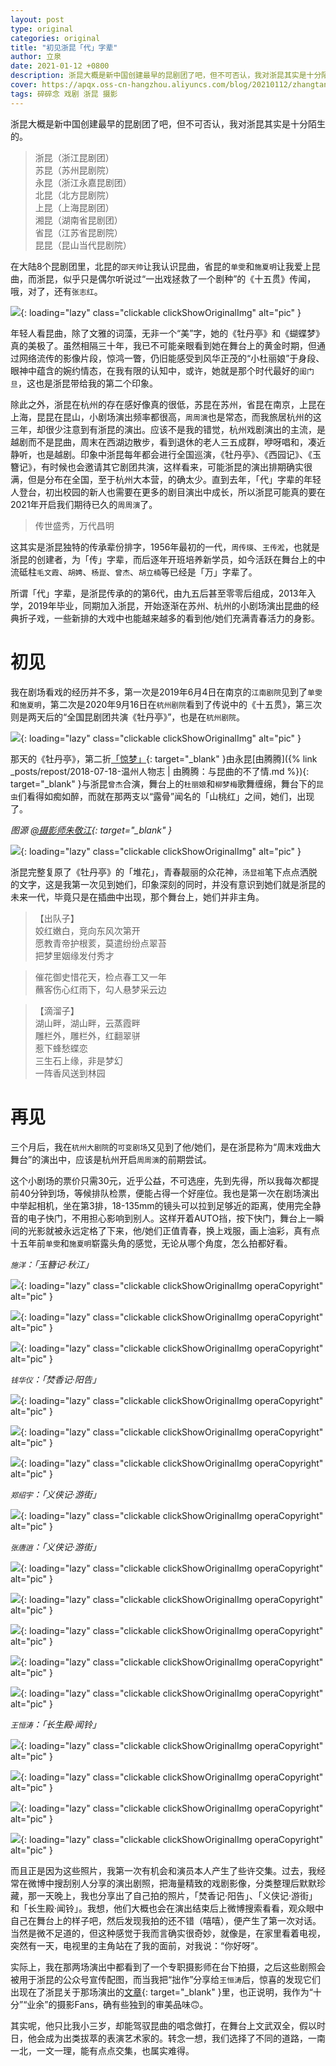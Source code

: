 ```yaml
---
layout: post
type: original
categories: original
title: "初见浙昆「代」字辈"
author: 立泉
date: 2021-01-12 +0800
description: 浙昆大概是新中国创建最早的昆剧团了吧，但不可否认，我对浙昆其实是十分陌生的。
cover: https://apqx.oss-cn-hangzhou.aliyuncs.com/blog/20210112/zhangtangxiao__03.JPG
tags: 碎碎念 戏剧 浙昆 摄影
---
```


浙昆大概是新中国创建最早的昆剧团了吧，但不可否认，我对浙昆其实是十分陌生的。

> 浙昆（浙江昆剧团）  
苏昆（苏州昆剧院）  
永昆（浙江永嘉昆剧团）  
北昆（北方昆剧院）  
上昆（上海昆剧团）  
湘昆（湖南省昆剧团）  
省昆（江苏省昆剧院）  
昆昆（昆山当代昆剧院）

在大陆8个昆剧团里，北昆的`邵天帅`让我认识昆曲，省昆的`单雯`和`施夏明`让我爱上昆曲，而浙昆，似乎只是偶尔听说过“一出戏拯救了一个剧种”的《十五贯》传闻，哦，对了，还有`张志红`。

![](https://apqx.oss-cn-hangzhou.aliyuncs.com/blog/20210112/zhangzhihong.jpg){: loading="lazy" class="clickable clickShowOriginalImg" alt="pic" }

年轻人看昆曲，除了文雅的词藻，无非一个“美”字，她的《牡丹亭》和《蝴蝶梦》真的美极了。虽然相隔三十年，我已不可能亲眼看到她在舞台上的黄金时期，但通过网络流传的影像片段，惊鸿一瞥，仍旧能感受到风华正茂的“小杜丽娘”于身段、眼神中蕴含的婉约情态，在我有限的认知中，或许，她就是那个时代最好的`闺门旦`，这也是浙昆带给我的第二个印象。

除此之外，浙昆在杭州的存在感好像真的很低，苏昆在苏州，省昆在南京，上昆在上海，昆昆在昆山，小剧场演出频率都很高，`周周演`也是常态，而我旅居杭州的这三年，却很少注意到有浙昆的演出。应该不是我的错觉，杭州戏剧演出的主流，是越剧而不是昆曲，周末在西湖边散步，看到退休的老人三五成群，咿呀唱和，凑近静听，也是越剧。印象中浙昆每年都会进行全国巡演，《牡丹亭》、《西园记》、《玉簪记》，有时候也会邀请其它剧团共演，这样看来，可能浙昆的演出排期确实很满，但是分布在全国，至于杭州大本营，的确太少。直到去年，「代」字辈的年轻人登台，初出校园的新人也需要在更多的剧目演出中成长，所以浙昆可能真的要在2021年开启我们期待已久的`周周演`了。

> 传世盛秀，万代昌明

这其实是浙昆独特的传承辈份排字，1956年最初的一代，`周传瑛`、`王传淞`，也就是浙昆的创建者，为「传」字辈，而后逐年开班培养新学员，如今活跃在舞台上的中流砥柱`毛文霞`、`胡娉`、`杨崑`、`曾杰`、`胡立楠`等已经是「万」字辈了。

所谓「代」字辈，是浙昆传承的的第6代，由九五后甚至零零后组成，2013年入学，2019年毕业，同期加入浙昆，开始逐渐在苏州、杭州的小剧场演出昆曲的经典折子戏，一些新排的大戏中也能越来越多的看到他/她们充满青春活力的身影。

# 初见

我在剧场看戏的经历并不多，第一次是2019年6月4日在南京的`江南剧院`见到了`单雯`和`施夏明`，第二次是2020年9月16日在`杭州剧院`看到了传说中的《十五贯》，第三次则是两天后的“全国昆剧团共演《牡丹亭》”，也是在`杭州剧院`。

![](https://apqx.oss-cn-hangzhou.aliyuncs.com/blog/20210112/gongyanmudanting_thumb.jpg){: loading="lazy" class="clickable clickShowOriginalImg" alt="pic" }

那天的《牡丹亭》，第二折[「惊梦」](https://www.bilibili.com/video/BV1bA411H7QH?repost_source=copy_web){: target="_blank" }由永昆[由腾腾]({% link _posts/repost/2018-07-18-温州人物志 | 由腾腾：与昆曲的不了情.md %}){: target="_blank" }与浙昆`曾杰`合演，舞台上的`杜丽娘`和`柳梦梅`歌舞缠绵，舞台下的`昆虫`们看得如痴如醉，而就在那两支以“露骨”闻名的「山桃红」之间，她们，出现了。

*图源 [@摄影师朱敬江](https://weibo.com/u/1028324363){: target="_blank" }*

![](https://apqx.oss-cn-hangzhou.aliyuncs.com/blog/20210112/zhekun_duihua.jpg){: loading="lazy" class="clickable clickShowOriginalImg" alt="pic" }

浙昆完整复原了《牡丹亭》的「堆花」，青春靓丽的众花神，`汤显祖`笔下点点洒脱的文字，这是我第一次见到她们，印象深刻的同时，并没有意识到她们就是浙昆的未来一代，毕竟只是在插曲中出现，那个舞台上，她们并非主角。

> 【出队子】  
姣红嫩白，竞向东风次第开  
愿教青帝护根荄，莫遣纷纷点翠苔  
把梦里姻缘发付秀才

> 催花御史惜花天，检点春工又一年  
蘸客伤心红雨下，勾人悬梦采云边  

> 【滴溜子】  
湖山畔，湖山畔，云蒸霞畔  
雕栏外，雕栏外，红翻翠骈  
惹下蜂愁蝶恋  
三生石上缘，非是梦幻  
一阵香风送到林园

# 再见

三个月后，我在`杭州大剧院`的`可变剧场`又见到了他/她们，是在浙昆称为“周末戏曲大舞台”的演出中，应该是杭州开启`周周演`的前期尝试。

这个小剧场的票价只需30元，近乎公益，不可选座，先到先得，所以我每次都提前40分钟到场，等候排队检票，便能占得一个好座位。我也是第一次在剧场演出中举起相机，坐在第3排，18-135mm的镜头可以拉到足够近的距离，使用完全静音的电子快门，不用担心影响到别人。这样开着AUTO挡，按下快门，舞台上一瞬间的光影就被永远定格了下来，他/她们正值青春，换上戏服，画上油彩，真有点十五年前`单雯`和`施夏明`崭露头角的感觉，无论从哪个角度，怎么拍都好看。

*`施洋`：「玉簪记·秋江」*

![](https://apqx.oss-cn-hangzhou.aliyuncs.com/blog/20210112/shiyang_01_thumb.jpg){: loading="lazy" class="clickable clickShowOriginalImg operaCopyright" alt="pic" }

![](https://apqx.oss-cn-hangzhou.aliyuncs.com/blog/20210112/shiyang_02_thumb.jpg){: loading="lazy" class="clickable clickShowOriginalImg operaCopyright" alt="pic" }

![](https://apqx.oss-cn-hangzhou.aliyuncs.com/blog/20210112/shiyang_03_thumb.jpg){: loading="lazy" class="clickable clickShowOriginalImg operaCopyright" alt="pic" }

*`钱华仪`：「焚香记·阳告」*

![](https://apqx.oss-cn-hangzhou.aliyuncs.com/blog/20210112/qianhuayi_01_thumb.jpg){: loading="lazy" class="clickable clickShowOriginalImg operaCopyright" alt="pic" }

![](https://apqx.oss-cn-hangzhou.aliyuncs.com/blog/20210112/qianhuayi_02_thumb.jpg){: loading="lazy" class="clickable clickShowOriginalImg operaCopyright" alt="pic" }

![](https://apqx.oss-cn-hangzhou.aliyuncs.com/blog/20210112/qianhuayi_03_thumb.jpg){: loading="lazy" class="clickable clickShowOriginalImg operaCopyright" alt="pic" }

*`郑绍宇`：「义侠记·游街」*

![](https://apqx.oss-cn-hangzhou.aliyuncs.com/blog/20210112/zhengshaoyu_thumb.jpg){: loading="lazy" class="clickable clickShowOriginalImg operaCopyright" alt="pic" }

*`张唐逍`：「义侠记·游街」*

![](https://apqx.oss-cn-hangzhou.aliyuncs.com/blog/20210112/zhangtangxiao_03_thumb.jpg){: loading="lazy" class="clickable clickShowOriginalImg operaCopyright" alt="pic" }

![](https://apqx.oss-cn-hangzhou.aliyuncs.com/blog/20210112/zhangtangxiao_02_thumb.jpg){: loading="lazy" class="clickable clickShowOriginalImg operaCopyright" alt="pic" }

![](https://apqx.oss-cn-hangzhou.aliyuncs.com/blog/20210112/zhangtangxiao_01_thumb.jpg){: loading="lazy" class="clickable clickShowOriginalImg operaCopyright" alt="pic" }

![](https://apqx.oss-cn-hangzhou.aliyuncs.com/blog/20210112/zhangtangxiao_04_thumb.jpg){: loading="lazy" class="clickable clickShowOriginalImg operaCopyright" alt="pic" }

![](https://apqx.oss-cn-hangzhou.aliyuncs.com/blog/20210112/zhangtangxiao_05_thumb.jpg){: loading="lazy" class="clickable clickShowOriginalImg operaCopyright" alt="pic" }

*`王恒涛`：「长生殿·闻铃」*

![](https://apqx.oss-cn-hangzhou.aliyuncs.com/blog/20210112/wanghengtao_01_thumb.jpg){: loading="lazy" class="clickable clickShowOriginalImg operaCopyright" alt="pic" }

![](https://apqx.oss-cn-hangzhou.aliyuncs.com/blog/20210112/wanghengtao_03_thumb.jpg){: loading="lazy" class="clickable clickShowOriginalImg operaCopyright" alt="pic" }

![](https://apqx.oss-cn-hangzhou.aliyuncs.com/blog/20210112/wanghengtao_04_thumb.jpg){: loading="lazy" class="clickable clickShowOriginalImg operaCopyright" alt="pic" }

![](https://apqx.oss-cn-hangzhou.aliyuncs.com/blog/20210112/wanghengtao_02_thumb.jpg){: loading="lazy" class="clickable clickShowOriginalImg operaCopyright" alt="pic" }

而且正是因为这些照片，我第一次有机会和演员本人产生了些许交集。过去，我经常在微博中搜刮别人分享的演出剧照，把海量精致的戏剧影像，分类整理后默默珍藏，那一天晚上，我也分享出了自己拍的照片，「焚香记·阳告」、「义侠记·游街」和「长生殿·闻铃」。我想，他们大概也会在演出结束后上微博搜索看看，观众眼中自己在舞台上的样子吧，然后发现我拍的还不错（嘻嘻），便产生了第一次对话。当然是微不足道的，但这种感觉于我而言确实很奇妙，就像是，在家里看着电视，突然有一天，电视里的主角站在了我的面前，对我说：“你好呀”。

实际上，我在那两场演出中都看到了一个专职摄影师在台下拍摄，之后这些剧照会被用于浙昆的公众号宣传配图，而当我把“拙作”分享给`王恒涛`后，惊喜的发现它们出现在了浙昆关于那场演出的[文章](https://mp.weixin.qq.com/s/9Aq-pkTr3rGiOPppD3-FxA?fbclid=IwAR0o3xTtVblf8wCHMd-boEiUabHwHBOFXr4g_kp0mgf3CczBRRcsvAvzdu0){: target="_blank" }里，也正说明，我作为“十分”“业余”的摄影Fans，确有些独到的审美品味🙃。

其实呢，他只比我小三岁，却能驾驭昆曲的唱念做打，在舞台上文武双全，假以时日，他会成为出类拔萃的表演艺术家的。转念一想，我们选择了不同的道路，一南一北，一文一理，能有点点交集，也属实难得。
